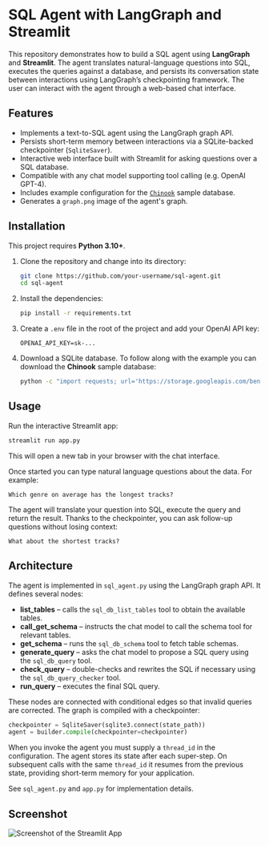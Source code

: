 # SQL Agent with LangGraph and Streamlit

This repository demonstrates how to build a SQL agent using **LangGraph** and **Streamlit**. The agent translates natural-language questions into SQL, executes the queries against a database, and persists its conversation state between interactions using LangGraph’s checkpointing framework. The user can interact with the agent through a web-based chat interface.

## Features

- Implements a text-to-SQL agent using the LangGraph graph API.
- Persists short-term memory between interactions via a SQLite-backed checkpointer (`SqliteSaver`).
- Interactive web interface built with Streamlit for asking questions over a SQL database.
- Compatible with any chat model supporting tool calling (e.g. OpenAI GPT-4).
- Includes example configuration for the [`Chinook`](https://www.sqlitetutorial.net/sqlite-sample-database/) sample database.
- Generates a `graph.png` image of the agent's graph.

## Installation

This project requires **Python 3.10+**.

1.  Clone the repository and change into its directory:

    ```bash
    git clone https://github.com/your-username/sql-agent.git
    cd sql-agent
    ```

2.  Install the dependencies:

    ```bash
    pip install -r requirements.txt
    ```

3.  Create a `.env` file in the root of the project and add your OpenAI API key:

    ```
    OPENAI_API_KEY=sk-...
    ```

4.  Download a SQLite database. To follow along with the example you can download the **Chinook** sample database:

    ```bash
    python -c "import requests; url='https://storage.googleapis.com/benchmarks-artifacts/chinook/Chinook.db'; open('Chinook.db','wb').write(requests.get(url).content)"
    ```

## Usage

Run the interactive Streamlit app:

```bash
streamlit run app.py
```

This will open a new tab in your browser with the chat interface.

Once started you can type natural language questions about the data. For example:

```
Which genre on average has the longest tracks?
```

The agent will translate your question into SQL, execute the query and return the result. Thanks to the checkpointer, you can ask follow-up questions without losing context:

```
What about the shortest tracks?
```

## Architecture

The agent is implemented in `sql_agent.py` using the LangGraph graph API. It defines several nodes:

-   **list_tables** – calls the `sql_db_list_tables` tool to obtain the available tables.
-   **call_get_schema** – instructs the chat model to call the schema tool for relevant tables.
-   **get_schema** – runs the `sql_db_schema` tool to fetch table schemas.
-   **generate_query** – asks the chat model to propose a SQL query using the `sql_db_query` tool.
-   **check_query** – double-checks and rewrites the SQL if necessary using the `sql_db_query_checker` tool.
-   **run_query** – executes the final SQL query.

These nodes are connected with conditional edges so that invalid queries are corrected. The graph is compiled with a checkpointer:

```python
checkpointer = SqliteSaver(sqlite3.connect(state_path))
agent = builder.compile(checkpointer=checkpointer)
```

When you invoke the agent you must supply a `thread_id` in the configuration. The agent stores its state after each super-step. On subsequent calls with the same `thread_id` it resumes from the previous state, providing short-term memory for your application.

See `sql_agent.py` and `app.py` for implementation details.

## Screenshot

![Screenshot of the Streamlit App](placeholder.png)

